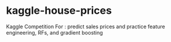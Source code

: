 # kaggle-house-prices
Kaggle Competition For : predict sales prices and practice feature engineering, RFs, and gradient boosting
